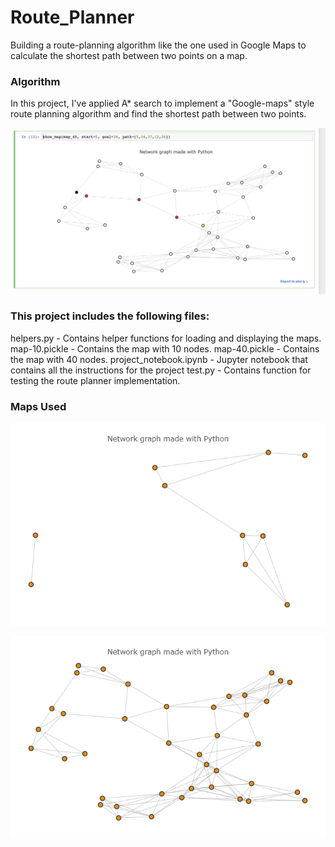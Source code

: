 # Route_Planner

Building a route-planning algorithm like the one used in Google Maps to calculate the shortest path between two points on a map.

### Algorithm 

In this project, I've applied A* search to implement a "Google-maps" style route planning algorithm and find the shortest path between two points.

![Route Planner Path Example](route_planner_path.png)


### This project includes the following files:

helpers.py - Contains helper functions for loading and displaying the maps.
map-10.pickle - Contains the map with 10 nodes.
map-40.pickle - Contains the map with 40 nodes.
project_notebook.ipynb - Jupyter notebook that contains all the instructions for the project
test.py - Contains function for testing the route planner implementation.

### Maps Used

![Map 10 Nodes](Map10nodes.png)

![Map 0 Nodes](Map40nodes.png)

